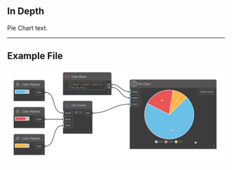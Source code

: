 ## In Depth
Pie Chart text.
___
## Example File

![Pie Chart](./CoreNodeModelsWpf.Charts.PieChartNodeModel_img.jpg)

